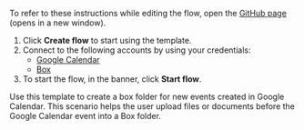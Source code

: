 To refer to these instructions while editing the flow, open the [GitHub page](https://github.com/ot4i/app-connect-templates/tree/master/resources/markdown/Create%20a%20folder%20in%20Box%20for%20new%20events%20created%20in%20Google%20Calendar_instructions.md) (opens in a new window).

1. Click **Create flow** to start using the template.
2. Connect to the following accounts by using your credentials:
   - [Google Calendar](https://www.ibm.com/docs/en/app-connect/containers_cd?topic=apps-google-calendar)
   - [Box](https://www.ibm.com/docs/en/app-connect/containers_cd?topic=apps-box)
3. To start the flow, in the banner, click **Start flow**.


Use this template to create a box folder for new events created in Google Calendar. This scenario helps the user upload files or documents before the Google Calendar event into a Box folder.






